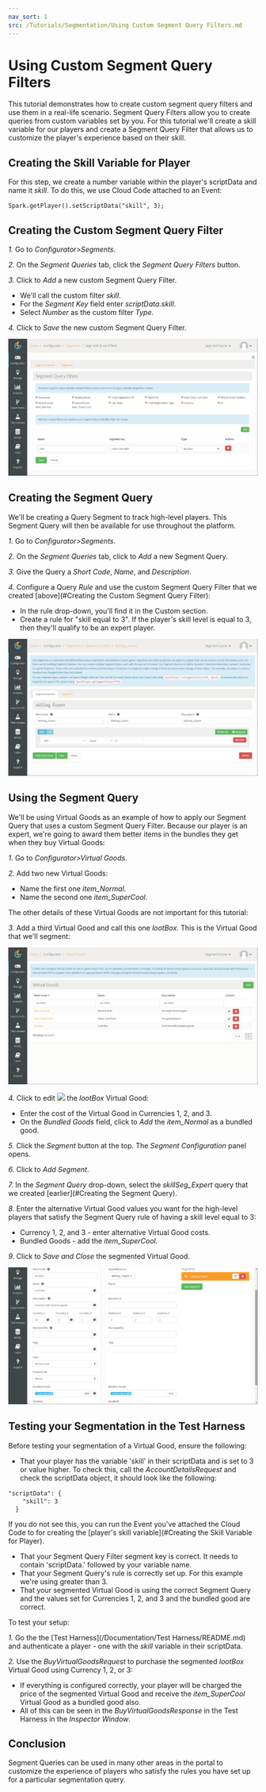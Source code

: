 ```yaml
---
nav_sort: 1
src: /Tutorials/Segmentation/Using Custom Segment Query Filters.md
---
```


# Using Custom Segment Query Filters

This tutorial demonstrates how to create custom segment query filters and use them in a real-life scenario. Segment Query Filters allow you to create queries from custom variables set by you. For this tutorial we'll create a skill variable for our players and create a Segment Query Filter that allows us to customize the player's experience based on their skill.

## Creating the Skill Variable for Player

For this step, we create a number variable within the player's scriptData and name it *skill*. To do this, we use Cloud Code attached to an Event:

```
Spark.getPlayer().setScriptData("skill", 3);

```

## Creating the Custom Segment Query Filter

*1.* Go to *Configurator>Segments*.

*2.* On the *Segment Queries* tab, click the *Segment Query Filters* button.

*3.* Click to *Add* a new custom Segment Query Filter.
* We'll call the custom filter *skill*.
* For the *Segment Key* field enter *scriptData.skill*.
* Select *Number* as the custom filter *Type*.

*4.* Click to *Save* the new custom Segment Query Filter.

![](img/SegmentQueryFilt/1.png)

## Creating the Segment Query

We'll be creating a Query Segment to track high-level players. This Segment Query will then be available for use throughout the platform.

*1.* Go to *Configurator>Segments*.

*2.* On the *Segment Queries* tab, click to *Add* a new Segment Query.

*3.* Give the Query a *Short Code*, *Name*, and *Description*.

*4.* Configure a Query *Rule* and use the custom Segment Query Filter that we created [above](#Creating the Custom Segment Query Filter):
* In the rule drop-down, you'll find it in the Custom section.
* Create a rule for "skill equal to 3". If the player's skill level is equal to 3, then they'll qualify to be an expert player.

![](img/SegmentQueryFilt/2.png)

## Using the Segment Query

We'll be using Virtual Goods as an example of how to apply our Segment Query that uses a custom Segment Query Filter. Because our player is an expert, we're going to award them better items in the bundles they get when they buy Virtual Goods:

*1.* Go to *Configurator>Virtual Goods*.

*2.* Add two new Virtual Goods:
* Name the first one *item_Normal*.
* Name the second one *item_SuperCool*.

The other details of these Virtual Goods are not important for this tutorial:

*3.* Add a third Virtual Good and call this one *lootBox*. This is the Virtual Good that we'll segment:

![](img/SegmentQueryFilt/4.png)

*4.* Click to edit ![](/img/icons/editicon.png) the *lootBox* Virtual Good:
* Enter the cost of the Virtual Good in Currencies 1, 2, and 3.
* On the *Bundled Goods* field, click to *Add* the *item_Normal* as a bundled good.

*5.* Click the *Segment* button at the top. The *Segment Configuration* panel opens.

*6.* Click to *Add Segment*.

*7.* In the *Segment Query* drop-down, select the *skillSeg_Expert* query that we created [earlier](#Creating the Segment Query).

*8.* Enter the alternative Virtual Good values you want for the high-level players that satisfy the Segment Query rule of having a skill level equal to 3:
* Currency 1, 2, and 3 - enter alternative Virtual Good costs.
* Bundled Goods - add the *item_SuperCool*.

*9.* Click to *Save and Close* the segmented Virtual Good.

![](img/SegmentQueryFilt/3.png)

## Testing your Segmentation in the Test Harness

Before testing your segmentation of a Virtual Good, ensure the following:

* That your player has the variable 'skill' in their scriptData and is set to 3 or value higher. To check this, call the *AccountDetailsRequest* and check the scriptData object, it should look like the following:

```
"scriptData": {
    "skill": 3
  }

```
If you do not see this, you can run the Event you've attached the Cloud Code to for creating the [player's skill variable](#Creating the Skill Variable for Player).  

* That your Segment Query Filter segment key is correct. It needs to contain 'scriptData.' followed by your variable name.
* That your Segment Query's rule is correctly set up. For this example we're using greater than 3.
* That your segmented Virtual Good is using the correct Segment Query and the values set for Currencies 1, 2, and 3 and the bundled good are correct.

To test your setup:

*1.* Go the the [Test Harness](/Documentation/Test Harness/README.md) and authenticate a player - one with the *skill* variable in their scriptData.

*2.* Use the *BuyVirtualGoodsRequest* to purchase the segmented *lootBox* Virtual Good using Currency 1, 2, or 3:
* If everything is configured correctly, your player will be charged the price of the segmented Virtual Good and receive the *item_SuperCool* Virtual Good as a bundled good also.
* All of this can be seen in the *BuyVirtualGoodsResponse* in the Test Harness in the *Inspector Window*.

## Conclusion

Segment Queries can be used in many other areas in the portal to customize the experience of players who satisfy the rules you have set up for a particular segmentation query.

